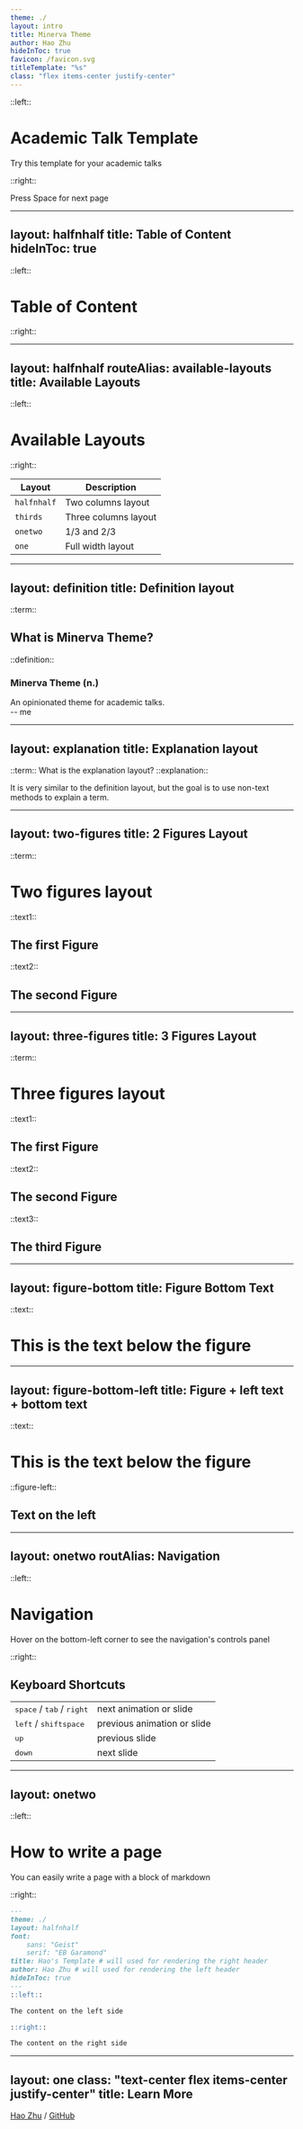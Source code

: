 ```yaml
---
theme: ./
layout: intro
title: Minerva Theme
author: Hao Zhu
hideInToc: true
favicon: /favicon.svg
titleTemplate: "%s"
class: "flex items-center justify-center"
---
```



::left::

<div text-right>
<h1> Academic Talk Template </h1>
<div>
  Try this template for your academic talks

</div>


</div>

::right::
  <div @click="next" class="mt-auto ml-auto p-1 rounded cursor-pointer hover:bg-white hover:bg-opacity-10">
    Press Space for next page <carbon:arrow-right class="inline"/>
  </div>

---
layout: halfnhalf
title: Table of Content
hideInToc: true
---


::left::
# Table of Content

::right::

<Toc />

---
layout: halfnhalf
routeAlias: available-layouts
title: Available Layouts
---

::left::

<h1>
Available Layouts
</h1>

::right::

| Layout | Description |
| --- | --- |
| `halfnhalf` | Two columns layout |
| `thirds` | Three columns layout |
| `onetwo` | 1/3 and 2/3 |
| `one` | Full width layout |

---
layout: definition
title: Definition layout
---
::term::

<h2>
What is Minerva Theme?
</h2>
::definition::

<div class="flex flex-col h-full justify-between p-4">
  <h3>
  <span font-bold>Minerva Theme</span> (n.)
  </h3>

  <div class="italic">
  An opinionated theme for academic talks.
  </div>

  <div>
  -- me
  </div>

</div>

---
layout: explanation
title: Explanation layout
---

::term::
What is the explanation layout?
::explanation::

It is very similar to the definition layout, but the goal is to use non-text methods to explain a term.

---
layout: two-figures
title: 2 Figures Layout
---

::term::
# Two figures layout

::text1::
<h2 text-center>
The first Figure
</h2>

::text2::
<h2 text-center>
The second Figure
</h2>

---
layout: three-figures
title: 3 Figures Layout
---

::term::
# Three figures layout

::text1::
<h2 text-center>
The first Figure
</h2>

::text2::
<h2 text-center>
The second Figure
</h2>

::text3::
<h2 text-center>
The third Figure
</h2>

---
layout: figure-bottom
title: Figure Bottom Text
---

::text::
# This is the text below the figure

---
layout: figure-bottom-left
title: Figure + left text + bottom text
---

::text::
# This is the text below the figure

::figure-left::
## Text on the left

<Arrow v-bind="{ x1:250, y1:280, x2:400, y2:350 }" />

---
layout: onetwo
routAlias: Navigation
---

::left::
# Navigation

Hover on the bottom-left corner to see the navigation's controls panel

::right::
## Keyboard Shortcuts

|     |     |
| --- | --- |
| <kbd>space</kbd> / <kbd>tab</kbd> / <kbd>right</kbd> | next animation or slide |
| <kbd>left</kbd>  / <kbd>shift</kbd><kbd>space</kbd> | previous animation or slide |
| <kbd>up</kbd> | previous slide |
| <kbd>down</kbd> | next slide |

---
layout: onetwo
---

::left::

# How to write a page

You can easily write a page with a block of markdown

::right::
```markdown
---
theme: ./
layout: halfnhalf
font:
    sans: "Geist"
    serif: "EB Garamond"
title: Hao's Template # will used for rendering the right header
author: Hao Zhu # will used for rendering the left header
hideInToc: true
---
::left::

The content on the left side

::right::

The content on the right side

```
---
layout: one
class: "text-center flex items-center justify-center"
title: Learn More
---

<div>

[Hao Zhu](https://zhuhao.me) / [GitHub](https://github.com/prokil/talk)
</div>
